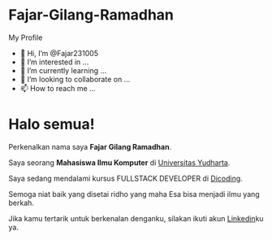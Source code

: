 

# Fajar-Gilang-Ramadhan
My Profile
- 👋 Hi, I’m @Fajar231005
- 👀 I’m interested in ...
- 🌱 I’m currently learning ...
- 💞️ I’m looking to collaborate on ...
- 📫 How to reach me ...
# Halo semua! 

Perkenalkan nama saya **Fajar Gilang Ramadhan**.<br>

Saya seorang **Mahasiswa Ilmu Komputer** di [Universitas Yudharta](https://yudharta.ac.id/).<br>

Saya sedang mendalami kursus FULLSTACK DEVELOPER di [Dicoding](https://www.dicoding.com/).<br>

Semoga niat baik yang disetai ridho yang maha Esa bisa menjadi ilmu yang berkah.<br>

Jika kamu tertarik untuk berkenalan denganku, silakan ikuti akun [Linkedin](https://www.linkedin.com/in/fajar-gilang-ramadhan-7918752a0/)ku ya.

